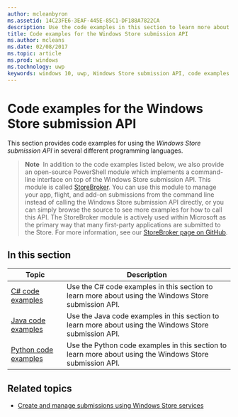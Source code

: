 ---author: mcleanbyronms.assetid: 14C23FE6-3EAF-445E-85C1-DF188A7822CAdescription: Use the code examples in this section to learn more about using the Windows Store submission API.title: Code examples for the Windows Store submission APIms.author: mcleansms.date: 02/08/2017ms.topic: articlems.prod: windowsms.technology: uwpkeywords: windows 10, uwp, Windows Store submission API, code examples---# Code examples for the Windows Store submission APIThis section provides code examples for using the *Windows Store submission API* in several different programming languages.>**Note**&nbsp;&nbsp;In addition to the code examples listed below, we also provide an open-source PowerShell module which implements a command-line interface on top of the Windows Store submission API. This module is called [StoreBroker](https://aka.ms/storebroker). You can use this module to manage your app, flight, and add-on submissions from the command line instead of calling the Windows Store submission API directly, or you can simply browse the source to see more examples for how to call this API. The StoreBroker module is actively used within Microsoft as the primary way that many first-party applications are submitted to the Store. For more information, see our [StoreBroker page on GitHub](https://aka.ms/storebroker).## In this section| Topic                                                                                                       | Description                 ||-------------------------------------------------------------------------------------------------------------|-----------------------------|| [C# code examples](csharp-code-examples-for-the-windows-store-submission-api.md) | Use the C# code examples in this section to learn more about using the Windows Store submission API. || [Java code examples](java-code-examples-for-the-windows-store-submission-api.md) | Use the Java code examples in this section to learn more about using the Windows Store submission API. || [Python code examples](python-code-examples-for-the-windows-store-submission-api.md)  | Use the Python code examples in this section to learn more about using the Windows Store submission API.  |## Related topics* [Create and manage submissions using Windows Store services](create-and-manage-submissions-using-windows-store-services.md)